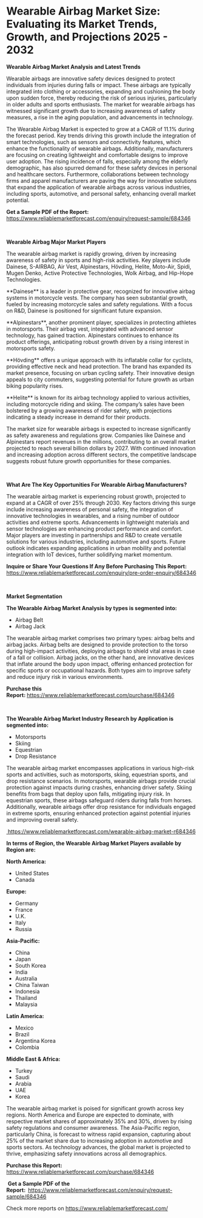 <p><h1>Wearable Airbag Market Size: Evaluating its Market Trends, Growth, and Projections 2025 - 2032</h1></p><p><strong>Wearable Airbag Market Analysis and Latest Trends</strong></p>
<p><p>Wearable airbags are innovative safety devices designed to protect individuals from injuries during falls or impact. These airbags are typically integrated into clothing or accessories, expanding and cushioning the body upon sudden force, thereby reducing the risk of serious injuries, particularly in older adults and sports enthusiasts. The market for wearable airbags has witnessed significant growth due to increasing awareness of safety measures, a rise in the aging population, and advancements in technology.</p><p>The Wearable Airbag Market is expected to grow at a CAGR of 11.1% during the forecast period. Key trends driving this growth include the integration of smart technologies, such as sensors and connectivity features, which enhance the functionality of wearable airbags. Additionally, manufacturers are focusing on creating lightweight and comfortable designs to improve user adoption. The rising incidence of falls, especially among the elderly demographic, has also spurred demand for these safety devices in personal and healthcare sectors. Furthermore, collaborations between technology firms and apparel manufacturers are paving the way for innovative solutions that expand the application of wearable airbags across various industries, including sports, automotive, and personal safety, enhancing overall market potential.</p></p>
<p><strong>Get a Sample PDF of the Report:&nbsp;</strong> <a href="https://www.reliablemarketforecast.com/enquiry/request-sample/684346?utm_campaign=2736&utm_medium=2&utm_source=Github&utm_content=ia&utm_term=06032025&utm_id=wearable-airbag">https://www.reliablemarketforecast.com/enquiry/request-sample/684346</a></p>
<p>&nbsp;</p>
<p><strong>Wearable Airbag Major Market Players</strong></p>
<p><p>The wearable airbag market is rapidly growing, driven by increasing awareness of safety in sports and high-risk activities. Key players include Dainese, S-AIRBAG, Air Vest, Alpinestars, Hövding, Helite, Moto-Air, Spidi, Mugen Denko, Active Protective Technologies, Wolk Airbag, and Hip-Hope Technologies.</p><p>**Dainese** is a leader in protective gear, recognized for innovative airbag systems in motorcycle vests. The company has seen substantial growth, fueled by increasing motorcycle sales and safety regulations. With a focus on R&D, Dainese is positioned for significant future expansion.</p><p>**Alpinestars**, another prominent player, specializes in protecting athletes in motorsports. Their airbag vest, integrated with advanced sensor technology, has gained traction. Alpinestars continues to enhance its product offerings, anticipating robust growth driven by a rising interest in motorsports safety.</p><p>**Hövding** offers a unique approach with its inflatable collar for cyclists, providing effective neck and head protection. The brand has expanded its market presence, focusing on urban cycling safety. Their innovative design appeals to city commuters, suggesting potential for future growth as urban biking popularity rises.</p><p>**Helite** is known for its airbag technology applied to various activities, including motorcycle riding and skiing. The company’s sales have been bolstered by a growing awareness of rider safety, with projections indicating a steady increase in demand for their products.</p><p>The market size for wearable airbags is expected to increase significantly as safety awareness and regulations grow. Companies like Dainese and Alpinestars report revenues in the millions, contributing to an overall market projected to reach several billion dollars by 2027. With continued innovation and increasing adoption across different sectors, the competitive landscape suggests robust future growth opportunities for these companies.</p></p>
<p>&nbsp;</p>
<p><strong>What Are The Key Opportunities For Wearable Airbag Manufacturers?</strong></p>
<p><p>The wearable airbag market is experiencing robust growth, projected to expand at a CAGR of over 25% through 2030. Key factors driving this surge include increasing awareness of personal safety, the integration of innovative technologies in wearables, and a rising number of outdoor activities and extreme sports. Advancements in lightweight materials and sensor technologies are enhancing product performance and comfort. Major players are investing in partnerships and R&D to create versatile solutions for various industries, including automotive and sports. Future outlook indicates expanding applications in urban mobility and potential integration with IoT devices, further solidifying market momentum.</p></p>
<p><strong>Inquire or Share Your Questions If Any Before Purchasing This Report:</strong> <a href="https://www.reliablemarketforecast.com/enquiry/pre-order-enquiry/684346?utm_campaign=2736&utm_medium=2&utm_source=Github&utm_content=ia&utm_term=06032025&utm_id=wearable-airbag">https://www.reliablemarketforecast.com/enquiry/pre-order-enquiry/684346</a></p>
<p>&nbsp;</p>
<p><strong>Market Segmentation</strong></p>
<p><strong>The Wearable Airbag Market Analysis by types is segmented into:</strong></p>
<p><ul><li>Airbag Belt</li><li>Airbag Jack</li></ul></p>
<p><p>The wearable airbag market comprises two primary types: airbag belts and airbag jacks. Airbag belts are designed to provide protection to the torso during high-impact activities, deploying airbags to shield vital areas in case of a fall or collision. Airbag jacks, on the other hand, are innovative devices that inflate around the body upon impact, offering enhanced protection for specific sports or occupational hazards. Both types aim to improve safety and reduce injury risk in various environments.</p></p>
<p><strong>Purchase this Report:&nbsp;</strong><a href="https://www.reliablemarketforecast.com/purchase/684346?utm_campaign=2736&utm_medium=2&utm_source=Github&utm_content=ia&utm_term=06032025&utm_id=wearable-airbag">https://www.reliablemarketforecast.com/purchase/684346</a></p>
<p>&nbsp;</p>
<p><strong>The Wearable Airbag Market Industry Research by Application is segmented into:</strong></p>
<p><ul><li>Motorsports</li><li>Skiing</li><li>Equestrian</li><li>Drop Resistance</li></ul></p>
<p><p>The wearable airbag market encompasses applications in various high-risk sports and activities, such as motorsports, skiing, equestrian sports, and drop resistance scenarios. In motorsports, wearable airbags provide crucial protection against impacts during crashes, enhancing driver safety. Skiing benefits from bags that deploy upon falls, mitigating injury risk. In equestrian sports, these airbags safeguard riders during falls from horses. Additionally, wearable airbags offer drop resistance for individuals engaged in extreme sports, ensuring enhanced protection against potential injuries and improving overall safety.</p></p>
<p><a href="https://www.reliablemarketforecast.com/wearable-airbag-market-r684346?utm_campaign=2736&utm_medium=2&utm_source=Github&utm_content=ia&utm_term=06032025&utm_id=wearable-airbag">&nbsp;https://www.reliablemarketforecast.com/wearable-airbag-market-r684346</a></p>
<p><strong>In terms of Region, the Wearable Airbag Market Players available by Region are:</strong></p>
<p>
    <p> <strong> North America: </strong>
        <ul>
            <li>United States</li>
            <li>Canada</li>
        </ul>
        </p> 
    <p> <strong> Europe: </strong>
        <ul>
            <li>Germany</li>
            <li>France</li>
            <li>U.K.</li>
            <li>Italy</li>
            <li>Russia</li>
        </ul>
        </p> 
    <p> <strong> Asia-Pacific: </strong>
        <ul>
            <li>China</li>
            <li>Japan</li>
            <li>South Korea</li>
            <li>India</li>
            <li>Australia</li>
            <li>China Taiwan</li>
            <li>Indonesia</li>
            <li>Thailand</li>
            <li>Malaysia</li>
        </ul>
        </p> 
    <p> <strong> Latin America: </strong>
        <ul>
            <li>Mexico</li>
            <li>Brazil</li>
            <li>Argentina Korea</li>
            <li>Colombia</li>
        </ul>
        </p> 
    <p> <strong> Middle East & Africa: </strong>
        <ul>
            <li>Turkey</li>
            <li>Saudi</li>
            <li>Arabia</li>
            <li>UAE</li>
            <li>Korea</li>
        </ul>
    </p>
    </p>
<p><p>The wearable airbag market is poised for significant growth across key regions. North America and Europe are expected to dominate, with respective market shares of approximately 35% and 30%, driven by rising safety regulations and consumer awareness. The Asia-Pacific region, particularly China, is forecast to witness rapid expansion, capturing about 25% of the market share due to increasing adoption in automotive and sports sectors. As technology advances, the global market is projected to thrive, emphasizing safety innovations across all demographics.</p></p>
<p><strong>Purchase this Report: </strong><a href="https://www.reliablemarketforecast.com/purchase/684346?utm_campaign=2736&utm_medium=2&utm_source=Github&utm_content=ia&utm_term=06032025&utm_id=wearable-airbag">https://www.reliablemarketforecast.com/purchase/684346</a></p>
<p>&nbsp;<strong>Get a Sample PDF of the Report:&nbsp;&nbsp;</strong><a href="https://www.reliablemarketforecast.com/enquiry/request-sample/684346?utm_campaign=2736&utm_medium=2&utm_source=Github&utm_content=ia&utm_term=06032025&utm_id=wearable-airbag">https://www.reliablemarketforecast.com/enquiry/request-sample/684346</a></p>
<p><strong></strong></p>
<p>Check more reports on <a href="https://www.reliablemarketforecast.com/?utm_campaign=2736&utm_medium=2&utm_source=Github&utm_content=ia&utm_term=06032025&utm_id=wearable-airbag">https://www.reliablemarketforecast.com/</a></p>
